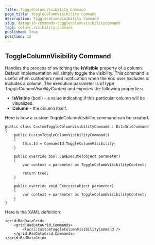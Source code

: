 ```yaml
---
title: ToggleColumnVisibility Command
page_title: ToggleColumnVisibility Command
description: ToggleColumnVisibility Command
slug: datagrid-commands-togglecolumnvisibilitycommand
tags: column,visibility,command
published: True
position: 12
---
```


## ToggleColumnVisibility Command

Handles the process of switching the **IsVisible** property of a column. Default implementation will simply toggle the visibility. This command is useful when customers need notification when the end user excludes or includes a column. The execution parameter is of type *ToggleColumnVisibilityContext* and exposes the following properties:

* **IsVisible** (bool) - a value indicating if this particular column will be visualized.
* **Column** - the column itself.

Here is how a custom ToggleColumnVisibility command can be created.

    public class CustomToggleColumnVisibilityCommand : DataGridCommand
    {
        public CustomToggleColumnVisibilityCommand()
        {
            this.Id = CommandId.ToggleColumnVisibility;
        }

        public override bool CanExecute(object parameter)
        {
            var context = parameter as ToggleColumnVisibilityContext;

            return true;
        }

        public override void Execute(object parameter)
        {
            var context = parameter as ToggleColumnVisibilityContext;
        }
    }
	
	
Here is the XAML definition:

	<grid:RadDataGrid>
		<grid:RadDataGrid.Commands>
			<local:CustomToggleColumnVisibilityCommand />
		</grid:RadDataGrid.Commands>
	</grid:RadDataGrid>